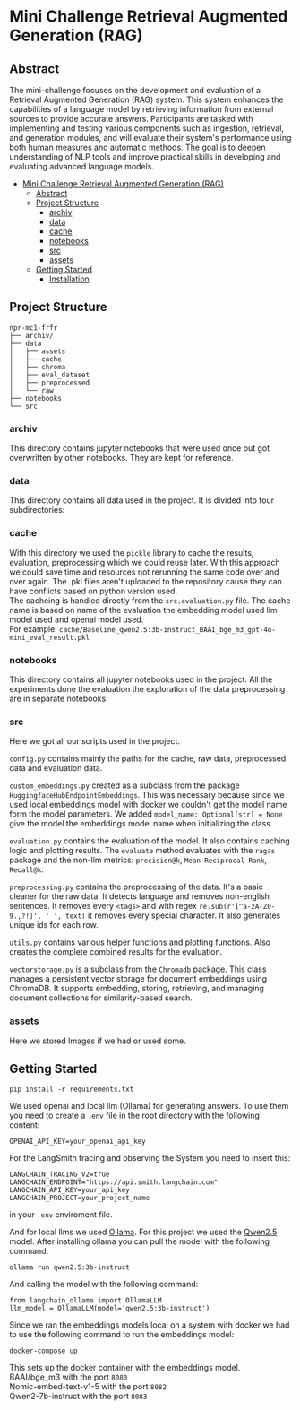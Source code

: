 # Mini Challenge Retrieval Augmented Generation (RAG)

## Abstract
The mini-challenge focuses on the development and evaluation of a Retrieval Augmented Generation (RAG) system. This system enhances the capabilities of a language model by retrieving information from external sources to provide accurate answers. Participants are tasked with implementing and testing various components such as ingestion, retrieval, and generation modules, and will evaluate their system's performance using both human measures and automatic methods. The goal is to deepen understanding of NLP tools and improve practical skills in developing and evaluating advanced language models.

<!-- TOC -->
* [Mini Challenge Retrieval Augmented Generation (RAG)](#mini-challenge-retrieval-augmented-generation-rag)
  * [Abstract](#abstract)
  * [Project Structure](#project-structure)
    * [archiv](#archiv)
    * [data](#data)
    * [cache](#cache)
    * [notebooks](#notebooks)
    * [src](#src)
    * [assets](#assets)
  * [Getting Started](#getting-started)
    * [Installation](#installation)
<!-- TOC -->

## Project Structure

```
npr-mc1-frfr
├── archiv/
├── data
│   ├── assets
│   ├── cache
│   ├── chroma
│   ├── eval_dataset
│   ├── preprocessed
│   └── raw
├── notebooks
└── src
```

### archiv
This directory contains jupyter notebooks that were used once but got overwritten by other notebooks. They are kept for reference.

### data
This directory contains all data used in the project. It is divided into four subdirectories:

### cache
With this directory we used the `pickle` library to cache the results, evaluation, preprocessing which we could reuse later. With this approach we could save time and resources not rerunning the same code over and over again. The .pkl files aren't uploaded to the repository cause they can have conflicts based on python version used.  
The cacheing is handled directly from the `src.evaluation.py` file. The cache name is based on name of the evaluation the embedding model used llm model used and openai model used.  
For example: `cache/Baseline_qwen2.5:3b-instruct_BAAI_bge_m3_gpt-4o-mini_eval_result.pkl`

### notebooks
This directory contains all jupyter notebooks used in the project. All the experiments done the evaluation the exploration of the data preprocessing are in separate notebooks.

### src
Here we got all our scripts used in the project.  

`config.py` contains mainly the paths for the cache, raw data, preprocessed data and evaluation data.  

`custom_embeddings.py` created as a subclass from the package `HuggingfaceHubEndpointEmbeddings`. This was necessary because since we used local embeddings model with docker we couldn't get the model name form the model parameters. We added `model_name: Optional[str] = None` give the model the embeddings model name when initializing the class.  

`evaluation.py` contains the evaluation of the model. It also contains caching logic and plotting results. The `evaluate` method evaluates with the `ragas` package and the non-llm metrics: `precision@k`, `Mean Reciprocal Rank`, `Recall@k`.  

`preprocessing.py` contains the preprocessing of the data. It's a basic cleaner for the raw data. It detects language and removes non-english sentences. It removes every `<tags>` and with regex `re.sub(r'[^a-zA-Z0-9.,?!]', ' ', text)` it removes every special character. It also generates unique ids for each row.  

`utils.py` contains various helper functions and plotting functions. Also creates the complete combined results for the evaluation.  

`vectorstorage.py` is a subclass from the `Chromadb` package. This class manages a persistent vector storage for document embeddings using ChromaDB. It supports embedding, storing, retrieving, and managing document collections for similarity-based search.  

### assets
Here we stored Images if we had or used some.

## Getting Started
```
pip install -r requirements.txt
```
We used openai and local llm (Ollama) for generating answers. To use them you need to create a `.env` file in the root directory with the following content:
```
OPENAI_API_KEY=your_openai_api_key
```
For the LangSmith tracing and observing the System you need to insert this:

```
LANGCHAIN_TRACING_V2=true
LANGCHAIN_ENDPOINT="https://api.smith.langchain.com"
LANGCHAIN_API_KEY=your_api_key
LANGCHAIN_PROJECT=your_project_name
```
in your `.env` enviroment file.

And for local llms we used [Ollama](https://ollama.com). For this project we used the [Qwen2.5](https://ollama.com/library/qwen2.5) model. After installing ollama you can pull the model with the following command:
```
ollama run qwen2.5:3b-instruct
```
And calling the model with the following command:
```
from langchain_ollama import OllamaLLM
llm_model = OllamaLLM(model='qwen2.5:3b-instruct')
```
Since we ran the embeddings models local on a system with docker we had to use the following command to run the embeddings model:
```
docker-compose up
```
This sets up the docker container with the embeddings model.  
BAAI/bge_m3 with the port `8080`  
Nomic-embed-text-v1-5 with the port `8082`  
Qwen2-7b-instruct with the port `8083`

<!-- end of README.md -->


